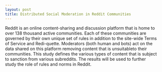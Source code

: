 ```yaml
---
layout: post
title: Distributed Social Moderation in Reddit Communities
---
```


Reddit is an online content-sharing and discussion platform that is home to over 138 thousand active communities. Each of these communities are governed by their own unique set of rules in addition to the site-wide Terms of Service and Redi-quette. Moderators (both human and bots) act on the data shared on this platform removing content that is unsuitableto their communities. This study defines the various types of content that is subject to sanction from various  subreddits. The results will be used to further study the role of rules and norms in Reddit.
